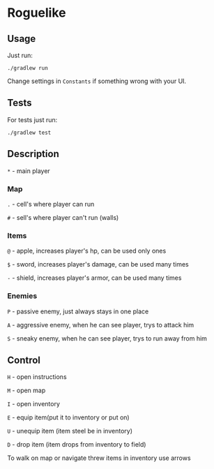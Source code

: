# Roguelike

## Usage
Just run:
```shell
./gradlew run
```

Change settings in `Constants` if something wrong with your UI.

## Tests
For tests just run:
```shell
./gradlew test
```

## Description
`*` - main player
### Map
`.` - cell's where player can run

`#` - sell's where player can't run (walls)

### Items
`@` - apple, increases player's hp, can be used only ones

`$` - sword, increases player's damage, can be used many times

`-` - shield, increases player's armor, can be used many times

### Enemies
`P` - passive enemy, just always stays in one place

`A` - aggressive enemy, when he can see player, trys to attack him

`S` - sneaky enemy, when he can see player, trys to run away from him

## Control
`H` - open instructions

`M` - open map

`I` - open inventory

`E` - equip item(put it to inventory or put on)

`U` - unequip item (item steel be in inventory)

`D` - drop item (item drops from inventory to field)

To walk on map or navigate threw items in inventory use arrows

